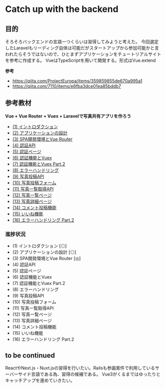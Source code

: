 # Catch up with the backend

## 目的
そろそろバックエンドの言語一つくらいは習得してみようと考えた。
今回選定したLaravelもリーディング自体は可能だがスタートアップから参加可能かと言われたらそうではないので、ひとまずアプリケーションをチュートリアルサイトを参考に作成する。
VueはTypeScriptを用いて開発する。形式はVue.extend

**参考**
- https://qiita.com/ProjectEuropa/items/359859855de670a995a1
- https://qiita.com/7110/items/e6fba3dce01ea85bddb7

## 参考教材
**Vue + Vue Router + Vuex + Laravelで写真共有アプリを作ろう**
- [(1) イントロダクション](https://www.hypertextcandy.com/vue-laravel-tutorial-introduction/)
- [(2) アプリケーションの設計](https://www.hypertextcandy.com/vue-laravel-tutorial-application-design/)
- [(3) SPA開発環境とVue Router](https://www.hypertextcandy.com/vue-laravel-tutorial-setting-up-spa-project/)
- [(4) 認証API](https://www.hypertextcandy.com/vue-laravel-tutorial-authentication/)
- [(5) 認証ページ](https://www.hypertextcandy.com/vue-laravel-tutorial-authentication-part-2/)
- [(6) 認証機能とVuex](https://www.hypertextcandy.com/vue-laravel-tutorial-authentication-part-3/)
- [(7) 認証機能とVuex Part.2](https://www.hypertextcandy.com/vue-laravel-tutorial-authentication-part-4/)
- [(8) エラーハンドリング](https://www.hypertextcandy.com/vue-laravel-tutorial-error-handling/)
- [(9) 写真投稿API](https://www.hypertextcandy.com/vue-laravel-tutorial-submit-photo/)
- [(10) 写真投稿フォーム](https://www.hypertextcandy.com/vue-laravel-tutorial-submit-photo-part-2/)
- [(11) 写真一覧取得API](https://www.hypertextcandy.com/vue-laravel-tutorial-list-photos/)
- [(12) 写真一覧ページ](https://www.hypertextcandy.com/vue-laravel-tutorial-list-photos-part-2/)
- [(13) 写真詳細ページ](https://www.hypertextcandy.com/vue-laravel-tutorial-photo-detail/)
- [(14) コメント投稿機能](https://www.hypertextcandy.com/vue-laravel-tutorial-add-comment/)
- [(15) いいね機能](https://www.hypertextcandy.com/vue-laravel-tutorial-likes/)
- [(16) エラーハンドリング Part.2](https://www.hypertextcandy.com/vue-laravel-tutorial-error-handling-part-2/)

### 進捗状況
- (1) イントロダクション [◎]
- (2) アプリケーションの設計 [◎]
- (3) SPA開発環境とVue Router [◎]
- (4) 認証API
- (5) 認証ページ
- (6) 認証機能とVuex
- (7) 認証機能とVuex Part.2
- (8) エラーハンドリング
- (9) 写真投稿API
- (10) 写真投稿フォーム
- (11) 写真一覧取得API
- (12) 写真一覧ページ
- (13) 写真詳細ページ
- (14) コメント投稿機能
- (15) いいね機能
- (16) エラーハンドリング Part.2

## to be continued
ReactやNext.js・Nuxt.jsの習得を行いたい。Railsも参画案件で利用しているサーバーサイド言語である為、習得の候補である。
Vue3がくるまではゆったりとキャッチアップを進めていきたい。
